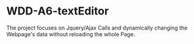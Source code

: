 # WDD-A6-textEditor
The project focuses on Jquery/Ajax Calls and dynamically changing the Webpage's data without reloading the whole Page.
